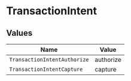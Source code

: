 # TransactionIntent


## Values

| Name                         | Value                        |
| ---------------------------- | ---------------------------- |
| `TransactionIntentAuthorize` | authorize                    |
| `TransactionIntentCapture`   | capture                      |